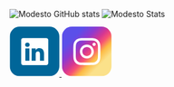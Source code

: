![Modesto GitHub stats](https://github-readme-stats.vercel.app/api?username=LuisModesto0&show_icons=true&theme=midnight-purple)
![Modesto Stats](https://github-readme-stats.vercel.app/api/top-langs/?username=LuisModesto0&theme=midnight-purple)


<a href="https://www.linkedin.com/in/luisfelipegm">
    <svg width="88" height="88" viewBox="0 0 88 88" fill="none" xmlns="http://www.w3.org/2000/svg">
      <g clip-path="url(#clip0_315_1621)">
      <rect x="0.460938" width="87.5156" height="87.5156" rx="17.5031" fill="white"/>
      <path fill-rule="evenodd" clip-rule="evenodd" d="M87.9764 0H0.460815V87.5156H87.9764V0ZM20.5895 23.5539C20.5895 21.6632 22.1724 20.1285 24.1236 20.1285H64.8745C66.8265 20.1285 68.4087 21.6632 68.4087 23.5539V64.5228C68.4087 66.4141 66.8265 67.9476 64.8745 67.9476H24.1236C22.1726 67.9476 20.5895 66.4142 20.5895 64.5233V23.5539ZM35.1209 60.1469V38.6186H27.9652V60.1469H35.1209ZM31.5446 35.6798C34.0394 35.6798 35.5926 34.0267 35.5926 31.9607C35.5459 29.8477 34.0394 28.2407 31.592 28.2407C29.143 28.2407 27.5434 29.8477 27.5434 31.9605C27.5434 34.0265 29.0961 35.6796 31.4977 35.6796L31.5446 35.6798ZM39.0817 60.1469H46.2368V48.1258C46.2368 47.4833 46.2835 46.839 46.4725 46.3801C46.9896 45.094 48.1669 43.7627 50.1441 43.7627C52.7327 43.7627 53.7689 45.7367 53.7689 48.6311V60.1469H60.9238V47.8032C60.9238 41.1909 57.3942 38.1139 52.6864 38.1139C48.8909 38.1139 47.1885 40.2 46.2374 41.6666V38.6194H39.082C39.1754 40.639 39.0817 60.1469 39.0817 60.1469Z" fill="#006699"/>
      </g>
      <defs>
      <clipPath id="clip0_315_1621">
      <rect x="0.460938" width="87.5156" height="87.5156" rx="17.5031" fill="white"/>
      </clipPath>
      </defs>
    </svg>
</a>

<a href="https://medium.com/@zluvsand">
    <svg width="89" height="88" viewBox="0 0 89 88" fill="none" xmlns="http://www.w3.org/2000/svg">
      <g clip-path="url(#clip0_315_1771)">
      <rect x="0.546997" width="87.5156" height="87.5156" rx="17.5031" fill="white"/>
      <path fill-rule="evenodd" clip-rule="evenodd" d="M88.0626 0H0.546997V87.5156H88.0626V0ZM44.5854 36.058C40.1839 36.058 36.6168 39.6249 36.6168 44.0237C36.6168 48.4226 40.1839 51.9894 44.5854 51.9894C48.9868 51.9894 52.5559 48.4226 52.5559 44.0237C52.5559 39.6249 48.9868 36.058 44.5854 36.058ZM44.5854 56.2936C37.8046 56.2936 32.3081 50.8004 32.3081 44.0237C32.3081 37.247 37.8046 31.7538 44.5854 31.7538C51.3661 31.7538 56.8627 37.247 56.8627 44.0237C56.8627 50.8004 51.3661 56.2936 44.5854 56.2936ZM54.9624 32.8606C54.6474 32.3889 54.4793 31.8344 54.4795 31.2673C54.4802 30.5071 54.7827 29.7783 55.3207 29.2409C55.8587 28.7034 56.5881 28.4014 57.3487 28.401H57.3498C57.9173 28.4013 58.472 28.5696 58.9437 28.8849C59.4154 29.2002 59.7829 29.6482 59.9999 30.1722C60.2168 30.6962 60.2734 31.2728 60.1625 31.829C60.0516 32.3852 59.7781 32.896 59.3767 33.2968C58.9753 33.6977 58.4639 33.9706 57.9073 34.081C57.3507 34.1914 56.7738 34.1344 56.2497 33.9172C55.7255 33.6999 55.2775 33.3322 54.9624 32.8606ZM30.4858 62.6519C31.3278 62.9797 32.5948 63.3678 34.9259 63.4739C37.4454 63.5897 38.2004 63.6128 44.5854 63.6128C50.9704 63.6128 51.7275 63.5897 54.2477 63.4739C56.5788 63.368 57.8462 62.9799 58.6878 62.6519C59.8041 62.2176 60.6017 61.6995 61.438 60.8645C62.2743 60.0295 62.7918 59.2335 63.2264 58.1179C63.5526 57.2764 63.9428 56.0101 64.0489 53.6805C64.1648 51.1596 64.188 50.4051 64.188 44.0239C64.188 37.6427 64.1648 36.8882 64.0489 34.3674C63.9429 32.0377 63.5547 30.771 63.2264 29.9299C62.7918 28.8143 62.2754 28.0172 61.438 27.1814C60.6006 26.3457 59.8041 25.8265 58.6878 25.394C57.8437 25.0691 56.5788 24.6781 54.2477 24.5721C51.7253 24.4581 50.9675 24.4331 44.5854 24.4331C38.2032 24.4331 37.4462 24.4562 34.9259 24.5721C32.5948 24.678 31.3274 25.066 30.4858 25.394C29.3676 25.8265 28.5719 26.3445 27.7356 27.1814C26.8994 28.0183 26.3818 28.8143 25.9472 29.9299C25.622 30.7735 25.2309 32.0377 25.1247 34.3674C25.0107 36.8882 24.9857 37.6427 24.9857 44.0239C24.9857 50.4051 25.0088 51.1617 25.1247 53.6805C25.2307 56.0101 25.619 57.2768 25.9472 58.1179C26.3799 59.2335 26.8982 60.0288 27.7356 60.8645C28.573 61.7003 29.3695 62.2176 30.4858 62.6519ZM28.9244 21.3831C30.4433 20.7924 32.1826 20.389 34.7279 20.2732C37.2786 20.1554 38.0942 20.1285 44.5873 20.1285C51.0804 20.1285 51.8954 20.1574 54.4447 20.2732C56.9881 20.3871 58.7265 20.7924 60.2483 21.3831C61.8184 21.9931 63.1532 22.8093 64.4818 24.1393C65.8104 25.4692 66.6275 26.801 67.2396 28.3722C67.8306 29.8902 68.2342 31.6282 68.3502 34.1722C68.4661 36.72 68.493 37.5345 68.493 44.0237C68.493 50.5129 68.4661 51.3255 68.3502 53.8753C68.2362 56.419 67.8306 58.1563 67.2396 59.6753C66.6275 61.2465 65.8125 62.5804 64.4818 63.9082C63.1511 65.236 61.8184 66.0527 60.2463 66.6644C58.7265 67.2551 56.9883 67.6584 54.4428 67.7742C51.8935 67.892 51.0785 67.919 44.5854 67.919C38.0923 67.919 37.2786 67.8901 34.7279 67.7742C32.1826 67.6584 30.4462 67.2551 28.9244 66.6644C27.3514 66.0527 26.0195 65.2354 24.689 63.9082C23.3585 62.581 22.5415 61.2465 21.9312 59.6753C21.3401 58.1563 20.9365 56.4192 20.8206 53.8753C20.7028 51.3274 20.6758 50.5129 20.6758 44.0237C20.6758 37.5345 20.7028 36.72 20.8206 34.1722C20.9365 31.6284 21.3401 29.8911 21.9312 28.3722C22.5415 26.8 23.3583 25.4671 24.689 24.1393C26.0197 22.8115 27.3514 21.9931 28.9244 21.3831Z" fill="url(#paint0_linear_315_1771)"/>
      </g>
      <defs>
      <linearGradient id="paint0_linear_315_1771" x1="67.574" y1="67.919" x2="19.7835" y2="20.1017" gradientUnits="userSpaceOnUse">
      <stop stop-color="#FBE18A"/>
      <stop offset="0.21" stop-color="#FCBB45"/>
      <stop offset="0.38" stop-color="#F75274"/>
      <stop offset="0.52" stop-color="#D53692"/>
      <stop offset="0.74" stop-color="#8F39CE"/>
      <stop offset="1" stop-color="#5B4FE9"/>
      </linearGradient>
      <clipPath id="clip0_315_1771">
      <rect x="0.546997" width="87.5156" height="87.5156" rx="17.5031" fill="white"/>
      </clipPath>
      </defs>
    </svg>

</a>
